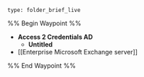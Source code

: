
 
```ccard
type: folder_brief_live
```
%% Begin Waypoint %%
- **Access 2 Credentials AD**
	- **Untitled**
- [[Enterprise Microsoft Exchange server]]

%% End Waypoint %%

